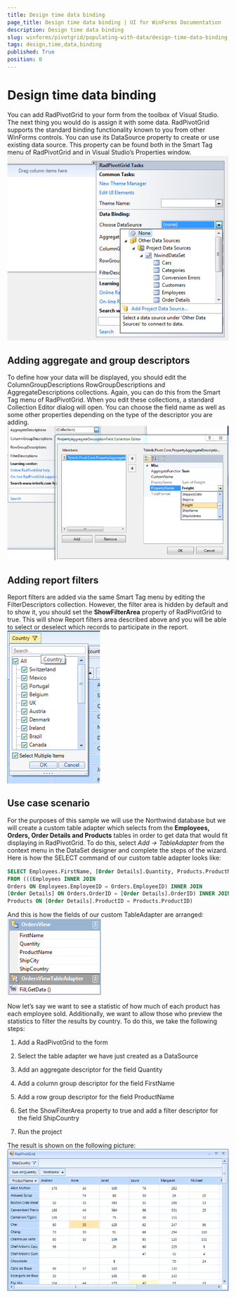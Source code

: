 ```yaml
---
title: Design time data binding
page_title: Design time data binding | UI for WinForms Documentation
description: Design time data binding
slug: winforms/pivotgrid/populating-with-data/design-time-data-binding
tags: design,time,data,binding
published: True
position: 0
---
```


# Design time data binding

You can add RadPivotGrid to your form from the toolbox of Visual Studio. The next thing you would do is assign it with some data. RadPivotGrid supports the standard binding functionality known to you from other WinForms controls. You can use its DataSource property to create or use existing data source. This property can be found both in the Smart Tag menu of RadPivotGrid and in Visual Studio’s Properties window.<br>![pivotgrid-design-time-data-binding 001](images/pivotgrid-populating-with-data-design-time-data-binding001.png)

## Adding aggregate and group descriptors

To define how your data will be displayed, you should edit the ColumnGroupDescriptions RowGroupDescriptions and AggregateDescriptions collections. Again, you can do this from the Smart Tag menu of RadPivotGrid. When you edit these collections, a standard Collection Editor dialog will open. You can choose the field name as well as some other properties depending on the type of the descriptor you are adding.<br>![pivotgrid-design-time-data-binding 002](images/pivotgrid-populating-with-data-design-time-data-binding002.png)

## Adding report filters

Report filters are added via the same Smart Tag menu by editing the FilterDescriptors collection. However, the filter area is hidden by default and to show it, you should set the __ShowFilterArea__ property of RadPivotGrid to true. This will show Report filters area described above and you will be able to select or deselect which records to participate in the report. <br>![pivotgrid-design-time-data-binding 003](images/pivotgrid-populating-with-data-design-time-data-binding003.png)

## Use case scenario

For the purposes of this sample we will use the Northwind database but we will create a custom table adapter which selects from the __Employees, Orders, Order Details and Products__ tables in order to get data that would fit displaying in RadPivotGrid. To do this, select *Add -> TableAdapter* from the context menu in the DataSet designer and complete the steps of the wizard. Here is how the SELECT command of our custom table adapter looks like:

````SQL
SELECT Employees.FirstName, [Order Details].Quantity, Products.ProductName, Orders.ShipCity, Orders.ShipCountry
FROM (((Employees INNER JOIN
Orders ON Employees.EmployeeID = Orders.EmployeeID) INNER JOIN
[Order Details] ON Orders.OrderID = [Order Details].OrderID) INNER JOIN
Products ON [Order Details].ProductID = Products.ProductID)
````

And this is how the fields of our custom TableAdapter are arranged:<br>![pivotgrid-design-time-data-binding 004](images/pivotgrid-populating-with-data-design-time-data-binding004.png)

Now let’s say we want to see a statistic of how much of each product has each employee sold. Additionally, we want to allow those who preview the statistics to filter the results by country. To do this, we take the following steps:

1. Add a RadPivotGrid to the form

1. Select the table adapter we have just created as a DataSource

1. Add an aggregate descriptor for the field Quantity

1. Add a column group descriptor for the field FirstName

1. Add a row group descriptor for the field ProductName

1. Set the ShowFilterArea property to true and add a filter descriptor for the field ShipCountry

1. Run the project

The result is shown on the following picture:![pivotgrid-design-time-data-binding 005](images/pivotgrid-populating-with-data-design-time-data-binding005.png)